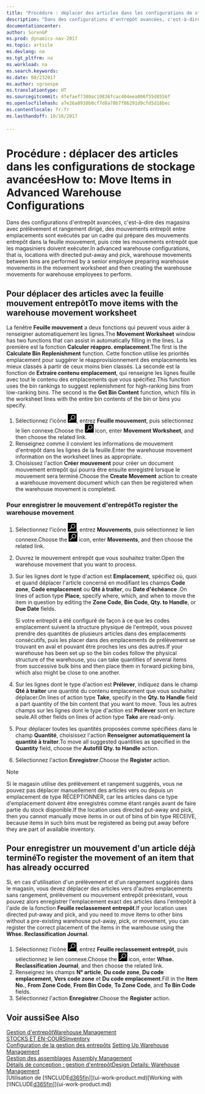 ```yaml
---
title: "Procédure : déplacer des articles dans les configurations de stockage avancées"
description: "Dans des configurations d'entrepôt avancées, c'est-à-dire des magasins avec prélèvement et rangement dirigé, des mouvements entrepôt entre emplacements sont exécutés par un cadre qui prépare des mouvements entrepôt dans la feuille mouvement, puis crée les mouvements entrepôt que les magasiniers doivent exécuter."
documentationcenter: 
author: SorenGP
ms.prod: dynamics-nav-2017
ms.topic: article
ms.devlang: na
ms.tgt_pltfrm: na
ms.workload: na
ms.search.keywords: 
ms.date: 08/232017
ms.author: sgroespe
ms.translationtype: HT
ms.sourcegitcommit: 4fefaef7380ac10836fcac404eea006f55d8556f
ms.openlocfilehash: a7e26a8910b0cf7d8a78b7f86291d9cfd5d18bec
ms.contentlocale: fr-fr
ms.lasthandoff: 10/16/2017

---
```

# <a name="how-to-move-items-in-advanced-warehouse-configurations"></a><span data-ttu-id="5bd42-103">Procédure : déplacer des articles dans les configurations de stockage avancées</span><span class="sxs-lookup"><span data-stu-id="5bd42-103">How to: Move Items in Advanced Warehouse Configurations</span></span>
<span data-ttu-id="5bd42-104">Dans des configurations d'entrepôt avancées, c'est-à-dire des magasins avec prélèvement et rangement dirigé, des mouvements entrepôt entre emplacements sont exécutés par un cadre qui prépare des mouvements entrepôt dans la feuille mouvement, puis crée les mouvements entrepôt que les magasiniers doivent exécuter.</span><span class="sxs-lookup"><span data-stu-id="5bd42-104">In advanced warehouse configurations, that is, locations with directed put-away and pick, warehouse movements between bins are performed by a senior employee preparing warehouse movements in the movement worksheet and then creating the warehouse movements for warehouse employees to perform.</span></span>  

## <a name="to-move-items-with-the-warehouse-movement-worksheet"></a><span data-ttu-id="5bd42-105">Pour déplacer des articles avec la feuille mouvement entrepôt</span><span class="sxs-lookup"><span data-stu-id="5bd42-105">To move items with the warehouse movement worksheet</span></span>
<span data-ttu-id="5bd42-106">La fenêtre **Feuille mouvement** a deux fonctions qui peuvent vous aider à renseigner automatiquement les lignes.</span><span class="sxs-lookup"><span data-stu-id="5bd42-106">The **Movement Worksheet** window has two functions that can assist in automatically filling in the lines.</span></span> <span data-ttu-id="5bd42-107">La première est la fonction **Calculer réappro. emplacement**.</span><span class="sxs-lookup"><span data-stu-id="5bd42-107">The first is the **Calculate Bin Replenishment** function.</span></span> <span data-ttu-id="5bd42-108">Cette fonction utilise les priorités emplacement pour suggérer le réapprovisionnement des emplacements les mieux classés à partir de ceux moins bien classés. La seconde est la fonction de **Extraire contenu emplacement**, qui renseigne les lignes feuille avec tout le contenu des emplacements que vous spécifiez.</span><span class="sxs-lookup"><span data-stu-id="5bd42-108">This function uses the bin rankings to suggest replenishment for high-ranking bins from low-ranking bins. The second is the **Get Bin Content** function, which fills in the worksheet lines with the entire bin contents of the bin or bins you specify.</span></span>

1.  <span data-ttu-id="5bd42-109">Sélectionnez l'icône ![Page ou état pour la recherche](media/ui-search/search_small.png "Page ou état pour la recherche"), entrez **Feuille mouvement**, puis sélectionnez le lien connexe.</span><span class="sxs-lookup"><span data-stu-id="5bd42-109">Choose the ![Search for Page or Report](media/ui-search/search_small.png "Search for Page or Report icon") icon, enter **Movement Worksheet**, and then choose the related link.</span></span>  
2.  <span data-ttu-id="5bd42-110">Renseignez comme il convient les informations de mouvement d'entrepôt dans les lignes de la feuille.</span><span class="sxs-lookup"><span data-stu-id="5bd42-110">Enter the warehouse movement information on the worksheet lines as appropriate.</span></span>  
3. <span data-ttu-id="5bd42-111">Choisissez l'action **Créer mouvement** pour créer un document mouvement entrepôt qui pourra être ensuite enregistré lorsque le mouvement sera terminé.</span><span class="sxs-lookup"><span data-stu-id="5bd42-111">Choose the **Create Movement** action to create a warehouse movement document which can then be registered when the warehouse movement is completed.</span></span>  

### <a name="to-register-the-warehouse-movement"></a><span data-ttu-id="5bd42-112">Pour enregistrer le mouvement d'entrepôt</span><span class="sxs-lookup"><span data-stu-id="5bd42-112">To register the warehouse movement</span></span>  
1.  <span data-ttu-id="5bd42-113">Sélectionnez l'icône ![Page ou état pour la recherche](media/ui-search/search_small.png "Page ou état pour la recherche"), entrez **Mouvements**, puis sélectionnez le lien connexe.</span><span class="sxs-lookup"><span data-stu-id="5bd42-113">Choose the ![Search for Page or Report](media/ui-search/search_small.png "Search for Page or Report icon") icon, enter **Movements**, and then choose the related link.</span></span>  
2.  <span data-ttu-id="5bd42-114">Ouvrez le mouvement entrepôt que vous souhaitez traiter.</span><span class="sxs-lookup"><span data-stu-id="5bd42-114">Open the warehouse movement that you want to process.</span></span>  
3.  <span data-ttu-id="5bd42-115">Sur les lignes dont le type d'action est **Emplacement**, spécifiez où, quoi et quand déplacer l'article concerné en modifiant les champs **Code zone**, **Code emplacement** ou **Qté à traiter**, ou **Date d'échéance** .</span><span class="sxs-lookup"><span data-stu-id="5bd42-115">On lines of action type **Place**, specify where, which, and when to move the item in question by editing the **Zone Code**, **Bin Code**, **Qty. to Handle**, or **Due Date** fields.</span></span>  

    <span data-ttu-id="5bd42-116">Si votre entrepôt a été configuré de façon à ce que les codes emplacement suivent la structure physique de l'entrepôt, vous pouvez prendre des quantités de plusieurs articles dans des emplacements consécutifs, puis les placer dans des emplacements de prélèvement se trouvant en aval et pouvant être proches les uns des autres.</span><span class="sxs-lookup"><span data-stu-id="5bd42-116">If your warehouse has been set up so the bin codes follow the physical structure of the warehouse, you can take quantities of several items from successive bulk bins and then place them in forward picking bins, which also might be close to one another.</span></span>  
4.  <span data-ttu-id="5bd42-117">Sur les lignes dont le type d'action est **Prélever**, indiquez dans le champ **Qté à traiter** une quantité du contenu emplacement que vous souhaitez déplacer.</span><span class="sxs-lookup"><span data-stu-id="5bd42-117">On lines of action type **Take**, specify in the **Qty. to Handle** field a part quantity of the bin content that you want to move.</span></span> <span data-ttu-id="5bd42-118">Tous les autres champs sur les lignes dont le type d'action est **Prélever** sont en lecture seule.</span><span class="sxs-lookup"><span data-stu-id="5bd42-118">All other fields on lines of action type **Take** are read-only.</span></span>  
5.  <span data-ttu-id="5bd42-119">Pour déplacer toutes les quantités proposées comme spécifiées dans le champ **Quantité**, choisissez l'action **Renseigner automatiquement la quantité à traiter**.</span><span class="sxs-lookup"><span data-stu-id="5bd42-119">To move all suggested quantities as specified in the **Quantity** field, choose the **Autofill Qty. to Handle** action.</span></span>  
6. <span data-ttu-id="5bd42-120">Sélectionnez l'action **Enregistrer**.</span><span class="sxs-lookup"><span data-stu-id="5bd42-120">Choose the **Register** action.</span></span>  

> [!NOTE]  
>  <span data-ttu-id="5bd42-121">Si le magasin utilise des prélèvement et rangement suggérés, vous ne pouvez pas déplacer manuellement des articles vers ou depuis un emplacement de type RÉCEPTIONNER, car les articles dans ce type d'emplacement doivent être enregistrés comme étant rangés avant de faire partie du stock disponible.</span><span class="sxs-lookup"><span data-stu-id="5bd42-121">If the location uses directed put-away and pick, then you cannot manually move items in or out of bins of bin type RECEIVE, because items in such bins must be registered as being put away before they are part of available inventory.</span></span>

## <a name="to-register-the-movement-of-an-item-that-has-already-occurred"></a><span data-ttu-id="5bd42-122">Pour enregistrer un mouvement d'un article déjà terminé</span><span class="sxs-lookup"><span data-stu-id="5bd42-122">To register the movement of an item that has already occurred</span></span>  
<span data-ttu-id="5bd42-123">Si, en cas d'utilisation d'un prélèvement et d'un rangement suggérés dans le magasin, vous devez déplacer des articles vers d'autres emplacements sans rangement, prélèvement ou mouvement entrepôt préexistant, vous pouvez alors enregistrer l'emplacement exact des articles dans l'entrepôt à l'aide de la fonction **Feuille reclassement entrepôt**.</span><span class="sxs-lookup"><span data-stu-id="5bd42-123">If your location uses directed put-away and pick, and you need to move items to other bins without a pre-existing warehouse put-away, pick, or movement, you can register the correct placement of the items in the warehouse using the **Whse. Reclassification Journal**.</span></span>

1.  <span data-ttu-id="5bd42-124">Sélectionnez l'icône ![Page ou état pour la recherche](media/ui-search/search_small.png "Page ou état pour la recherche"), entrez **Feuille reclassement entrepôt**, puis sélectionnez le lien connexe.</span><span class="sxs-lookup"><span data-stu-id="5bd42-124">Choose the ![Search for Page or Report](media/ui-search/search_small.png "Search for Page or Report icon") icon, enter **Whse. Reclassification Journal**, and then choose the related link.</span></span>  
2.  <span data-ttu-id="5bd42-125">Renseignez les champs **N° article**, **Du code zone**, **Du code emplacement**, **Vers code zone** et **Du code emplacement**.</span><span class="sxs-lookup"><span data-stu-id="5bd42-125">Fill in the **Item No.**, **From Zone Code**, **From Bin Code**, **To Zone Code**, and **To Bin Code** fields.</span></span>  
3.  <span data-ttu-id="5bd42-126">Sélectionnez l'action **Enregistrer**.</span><span class="sxs-lookup"><span data-stu-id="5bd42-126">Choose the **Register** action.</span></span>  

## <a name="see-also"></a><span data-ttu-id="5bd42-127">Voir aussi</span><span class="sxs-lookup"><span data-stu-id="5bd42-127">See Also</span></span>  
[<span data-ttu-id="5bd42-128">Gestion d'entrepôt</span><span class="sxs-lookup"><span data-stu-id="5bd42-128">Warehouse Management</span></span>](warehouse-manage-warehouse.md)  
[<span data-ttu-id="5bd42-129">STOCKS ET EN-COURS</span><span class="sxs-lookup"><span data-stu-id="5bd42-129">Inventory</span></span>](inventory-manage-inventory.md)  
<span data-ttu-id="5bd42-130">[Configuration de la gestion des entrepôts](warehouse-setup-warehouse.md)   </span><span class="sxs-lookup"><span data-stu-id="5bd42-130">[Setting Up Warehouse Management](warehouse-setup-warehouse.md)   </span></span>  
<span data-ttu-id="5bd42-131">[Gestion des assemblages](assembly-assemble-items.md)  </span><span class="sxs-lookup"><span data-stu-id="5bd42-131">[Assembly Management](assembly-assemble-items.md)  </span></span>  
[<span data-ttu-id="5bd42-132">Détails de conception : gestion d'entrepôt</span><span class="sxs-lookup"><span data-stu-id="5bd42-132">Design Details: Warehouse Management</span></span>](design-details-warehouse-management.md)  
<span data-ttu-id="5bd42-133">[Utilisation de [!INCLUDE[d365fin](includes/d365fin_md.md)]](ui-work-product.md)</span><span class="sxs-lookup"><span data-stu-id="5bd42-133">[Working with [!INCLUDE[d365fin](includes/d365fin_md.md)]](ui-work-product.md)</span></span>


